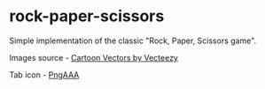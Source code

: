 # rock-paper-scissors
Simple implementation of the classic "Rock, Paper, Scissors game".

Images source - <a href="https://www.vecteezy.com/free-vector/cartoon">Cartoon Vectors by Vecteezy</a>

Tab icon - <a href='https://www.pngaaa.com/detail/2550439'>PngAAA</a>
